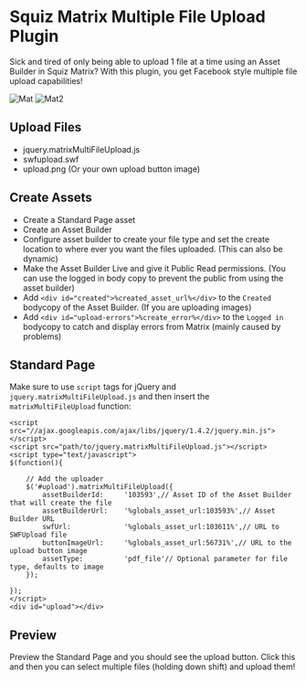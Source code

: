 Squiz Matrix Multiple File Upload Plugin
=============

Sick and tired of only being able to upload 1 file at a time using an Asset Builder in Squiz Matrix? With this plugin, you get Facebook style multiple file upload capabilities!

![Mat](http://f.cl.ly/items/2m2Q1V0g0W3D1Z1n091F/Screen%20Shot%202013-02-06%20at%2011.27.44%20AM.png "Matrix Upload")
![Mat2](http://f.cl.ly/items/120K0F2v1T0q1V1e0s3w/Screen%20Shot%202013-02-06%20at%2011.20.15%20AM.png "File Upload")

Upload Files
---

 - jquery.matrixMultiFileUpload.js 
 - swfupload.swf 
 - upload.png (Or your own
   upload button image)

Create Assets
---

 - Create a Standard Page asset
 - Create an Asset Builder
 - Configure asset builder to create your file type and set the create location to where ever you want the files uploaded. (This can also be dynamic)
 - Make the Asset Builder Live and give it Public Read permissions. (You can use the logged in body copy to prevent the public from using the asset builder)
 - Add `<div id="created">%created_asset_url%</div>` to the `Created` bodycopy of the Asset Builder. (If you are uploading images)
 - Add `<div id="upload-errors">%create_error%</div>` to the `Logged in` bodycopy to catch and display errors from Matrix (mainly caused by problems)

Standard Page
---

Make sure to use `script` tags for jQuery and `jquery.matrixMultiFileUpload.js` and then insert the `matrixMultiFileUpload` function:

```
<script src="//ajax.googleapis.com/ajax/libs/jquery/1.4.2/jquery.min.js"></script>
<script src="path/to/jquery.matrixMultiFileUpload.js"></script>
<script type="text/javascript">
$(function(){
  
	// Add the uploader
	$('#upload').matrixMultiFileUpload({
		assetBuilderId: 	'103593',// Asset ID of the Asset Builder that will create the file
		assetBuilderUrl: 	'%globals_asset_url:103593%',// Asset Builder URL
		swfUrl: 			'%globals_asset_url:103611%',// URL to SWFUpload file
		buttonImageUrl: 	'%globals_asset_url:56731%',// URL to the upload button image
		assetType:			'pdf_file'// Optional parameter for file type, defaults to image
	});
	
});
</script>
<div id="upload"></div>
```

Preview
---

Preview the Standard Page and you should see the upload button. Click this and then you can select multiple files (holding down shift) and upload them!
